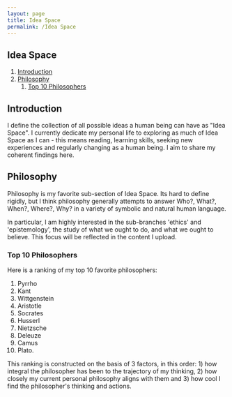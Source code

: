 ```yaml
---
layout: page
title: Idea Space
permalink: /Idea Space
---
```

## Idea Space

1. [Introduction](#introduction)
2. [Philosophy](#philosophy)
   1. [Top 10 Philosophers](#top-10-philosophers)

## Introduction
I define the collection of all possible ideas a human being can have as "Idea Space". I currently dedicate my personal life to exploring as much of Idea Space as I can - this means reading, learning skills, seeking new experiences and regularly changing as a human being. I aim to share my coherent findings here. 

## Philosophy
Philosophy is my favorite sub-section of Idea Space. Its hard to define rigidly, but I think philosophy generally attempts to answer Who?, What?, When?, Where?, Why? in a variety of symbolic and natural human language. 

In particular, I am highly interested in the sub-branches 'ethics' and 'epistemology', the study of what we ought to do, and what we ought to believe. This focus will be reflected in the content I upload.

### Top 10 Philosophers
Here is a ranking of my top 10 favorite philosophers:
1. Pyrrho
2. Kant
3. Wittgenstein
4. Aristotle
5. Socrates
6. Husserl
7. Nietzsche
8. Deleuze
9. Camus
10. Plato.

This ranking is constructed on the basis of 3 factors, in this order: 1) how integral the philosopher has been to the trajectory of my thinking, 2) how closely my current personal philosophy aligns with them and 3) how cool I find the philosopher's thinking and actions.